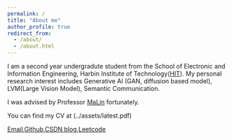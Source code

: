 ```yaml
---
permalink: /
title: "About me"
author_profile: true
redirect_from: 
  - /about/
  - /about.html
---
```


I am a second year undergradute student from the School of Electronic and Information Engineering, Harbin Institute of Technology([HIT](https://www.hit.edu.cn/)). My personal research interest includes Generative AI (GAN, diffusion based model), LVM(Large Vision Model), Semantic Communication.

I was advised by Professor [MaLin](https://homepage.hit.edu.cn/malin) fortunately.

You can find my CV at (../assets/latest.pdf)

[Email](haozechaung@gmail.com),[Github](https://github.com/WiGig11),[CSDN blog](https://blog.csdn.net/WiGig11?spm=1000.2115.3001.5343),[Leetcode](https://leetcode.cn/u/i3rave-montalcininka/)
